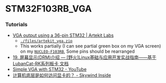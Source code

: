 STM32F103RB_VGA
===============

### Tutorials
- [VGA output using a 36-pin STM32 | Artekit Labs](https://www.artekit.eu/vga-output-using-a-36-pin-stm32/)
  - [`./files/artekit_vga.zip`](./files/artekit_vga.zip)
  - This works partially (I can see partial green box on my VGA screen) on my [`NUCLEO-F103RB`](https://www.st.com/en/evaluation-tools/nucleo-f103rb.html), Some pins should be rearranged
- [19. 屏幕显示(DRM)介绍 — [野火]Linux基础与应用开发实战指南——基于LubanCat-RK系列板卡 文档](https://doc.embedfire.com/linux/rk356x/linux_base/zh/latest/linux_app/drm/drm.html)
- [Simple VGA with STM32 - YouTube](https://www.youtube.com/watch?v=DmhR0gqptwc)
- [计算机底层是如何访问显卡的？ - Skywind Inside](https://skywind.me/blog/archives/1774)
